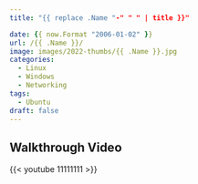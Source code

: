 ```yaml
---
title: "{{ replace .Name "-" " " | title }}"

date: {{ now.Format "2006-01-02" }}
url: /{{ .Name }}/
image: images/2022-thumbs/{{ .Name }}.jpg
categories:
  - Linux
  - Windows
  - Networking
tags:
  - Ubuntu
draft: false
---
```

<!--more-->



## Walkthrough Video

{{< youtube 11111111 >}}
